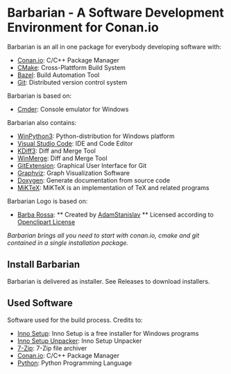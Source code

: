 # Barbarian - A Software Development Environment for Conan.io

Barbarian is an all in one package for everybody developing software with:
* [Conan.io](https:://conan.io): C/C++ Package Manager
* [CMake](https:://cmake.org): Cross-Plattform Build System
* [Bazel](https:://bazel.build): Build Automation Tool
* [Git](https://git-scm.com): Distributed version control system

Barbarian is based on:
* [Cmder](http://cmder.net/): Console emulator for Windows

Barbarian also contains:
* [WinPython3](https://winpython.github.io): Python-distribution for Windows platform
* [Visual Studio Code](https://code.visualstudio.com): IDE and Code Editor
* [KDiff3](http://kdiff3.sourceforge.net): Diff and Merge Tool
* [WinMerge](http://winmerge.org): Diff and Merge Tool
* [GitExtension](http://gitextensions.github.io): Graphical User Interface for Git
* [Graphviz](https://www.graphviz.org): Graph Visualization Software
* [Doxygen](http://www.doxygen.nl): Generate documentation from source code
* [MiKTeX](https://miktex.org): MiKTeX is an implementation of TeX and related programs

Barbarian Logo is based on:
* [Barba Rossa](https://openclipart.org/detail/299925/barba-rossa): 
** Created by [AdamStanislav](https://openclipart.org/user-detail/AdamStanislav)
** Licensed according to [Openclipart License](https://openclipart.org/share)

*Barbarian brings all you need to start with conan.io, cmake and git contained in a single installation package.*

## Install Barbarian

Barbarian is delivered as installer. See Releases to download installers.

## Used Software 

Software used for the build process. Credits to:

* [Inno Setup](http://www.jrsoftware.org/isinfo.php): Inno Setup is a free installer for Windows programs
* [Inno Setup Unpacker](http://innounp.sourceforge.net/): Inno Setup Unpacker
* [7-Zip](https://www.7-zip.org/): 7-Zip file archiver
* [Conan.io](https:://conan.io): C/C++ Package Manager
* [Python](https://www.python.org): Python Programming Language
